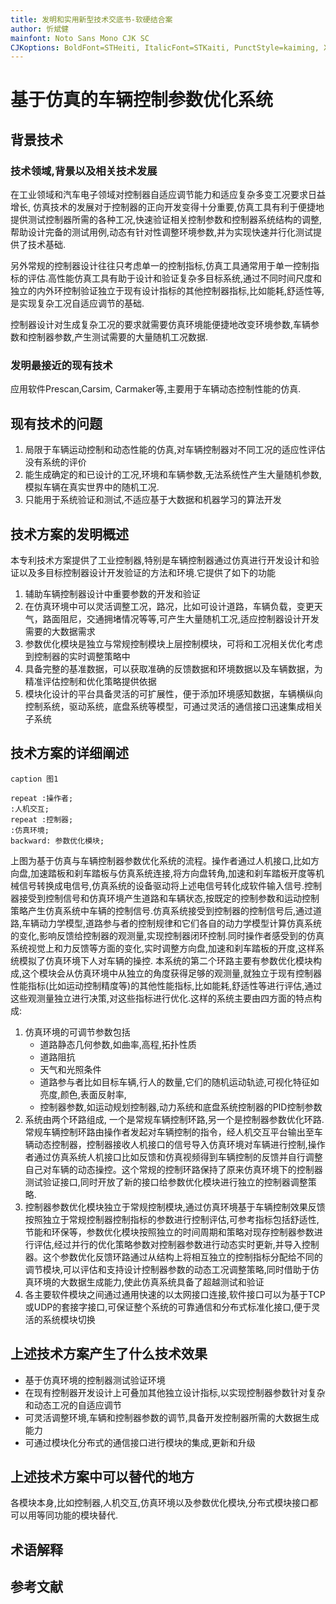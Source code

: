 ```yaml
---
title: 发明和实用新型技术交底书-软硬结合案 
author: 忻斌健
mainfont: Noto Sans Mono CJK SC
CJKoptions: BoldFont=STHeiti, ItalicFont=STKaiti, PunctStyle=kaiming, XeTexlinebreaklocale "zh" 
---
```


# 基于仿真的车辆控制参数优化系统
## 背景技术

### 技术领域,背景以及相关技术发展

在工业领域和汽车电子领域对控制器自适应调节能力和适应复杂多变工况要求日益增长, 仿真技术的发展对于控制器的正向开发变得十分重要,仿真工具有利于便捷地提供测试控制器所需的各种工况,快速验证相关控制参数和控制器系统结构的调整,帮助设计完备的测试用例,动态有针对性调整环境参数,并为实现快速并行化测试提供了技术基础.

另外常规的控制器设计往往只考虑单一的控制指标,仿真工具通常用于单一控制指标的评估.高性能仿真工具有助于设计和验证复杂多目标系统,通过不同时间尺度和独立的内外环控制验证独立于现有设计指标的其他控制器指标,比如能耗,舒适性等,是实现复杂工况自适应调节的基础.

控制器设计对生成复杂工况的要求就需要仿真环境能便捷地改变环境参数,车辆参数和控制器参数,产生测试需要的大量随机工况数据.

### 发明最接近的现有技术
应用软件Prescan,Carsim, Carmaker等,主要用于车辆动态控制性能的仿真.

## 现有技术的问题
1. 局限于车辆运动控制和动态性能的仿真,对车辆控制器对不同工况的适应性评估没有系统的评价
2. 能生成确定的和已设计的工况,环境和车辆参数,无法系统性产生大量随机参数,模拟车辆在真实世界中的随机工况.
3. 只能用于系统验证和测试,不适应基于大数据和机器学习的算法开发

## 技术方案的发明概述

本专利技术方案提供了工业控制器,特别是车辆控制器通过仿真进行开发设计和验证以及多目标控制器设计开发验证的方法和环境.它提供了如下的功能
1. 辅助车辆控制器设计中重要参数的开发和验证
2. 在仿真环境中可以灵活调整工况，路况，比如可设计道路，车辆负载，变更天气，路面阻尼，交通拥堵情况等等,可产生大量随机工况,适应控制器设计开发需要的大数据需求
3. 参数优化模块是独立与常规控制模块上层控制模块，可将和工况相关优化考虑到控制器的实时调整策略中
4. 具备完整的基准数据，可以获取准确的反馈数据和环境数据以及车辆数据，为精准评估控制和优化策略提供依据
5. 模块化设计的平台具备灵活的可扩展性，便于添加环境感知数据，车辆横纵向控制系统，驱动系统，底盘系统等模型，可通过灵活的通信接口迅速集成相关子系统


## 技术方案的详细阐述

```plantuml
caption 图1

repeat :操作者;
:人机交互;
repeat :控制器;
:仿真环境;
backward: 参数优化模块;
```

上图为基于仿真与车辆控制器参数优化系统的流程。操作者通过人机接口,比如方向盘,加速踏板和刹车踏板与仿真系统连接,将方向盘转角,加速和刹车踏板开度等机械信号转换成电信号,仿真系统的设备驱动将上述电信号转化成软件输入信号.控制器接受到控制信号和仿真环境产生道路和车辆状态,按既定的控制参数和运动控制策略产生仿真系统中车辆的控制信号.仿真系统接受到控制器的控制信号后,通过道路,车辆动力学模型,道路参与者的控制规律和它们各自的动力学模型计算仿真系统的变化,影响反馈给控制器的观测量,实现控制器闭环控制.同时操作者感受到的仿真系统视觉上和力反馈等方面的变化,实时调整方向盘,加速和刹车踏板的开度,这样系统模拟了仿真环境下人对车辆的操控. 本系统的第二个环路主要有参数优化模块构成,这个模块会从仿真环境中从独立的角度获得足够的观测量,就独立于现有控制器性能指标(比如运动控制精度等)的其他性能指标,比如能耗,舒适性等进行评估,通过这些观测量独立进行决策,对这些指标进行优化.这样的系统主要由四方面的特点构成:

1. 仿真环境的可调节参数包括
   - 道路静态几何参数,如曲率,高程,拓扑性质
   - 道路阻抗
   - 天气和光照条件
   - 道路参与者比如目标车辆,行人的数量,它们的随机运动轨迹,可视化特征如亮度,颜色,表面反射率,
   - 控制器参数,如运动规划控制器,动力系统和底盘系统控制器的PID控制参数
2. 系统由两个环路组成, 一个是常规车辆控制环路,另一个是控制器参数优化环路.常规车辆控制环路由操作者发起对车辆控制的指令，经人机交互平台输出至车辆动态控制器，控制器接收人机接口的信号导入仿真环境对车辆进行控制,操作者通过仿真系统人机接口比如反馈和仿真视频得到车辆控制的反馈并自行调整自己对车辆的动态操控。这个常规的控制环路保持了原来仿真环境下的控制器测试验证接口,同时开放了新的接口给参数优化模块进行独立的控制器调整策略.
3. 控制器参数优化模块独立于常规控制模块,通过仿真环境基于车辆控制效果反馈按照独立于常规控制器控制指标的参数进行控制评估,可参考指标包括舒适性,节能和环保等，参数优化模块按照独立的时间周期和策略对现存控制器参数进行评估,经过并行的优化策略参数对控制器参数进行动态实时更新,并导入控制器。这个参数优化反馈环路通过从结构上将相互独立的控制指标分配给不同的调节模块,可以评估和支持设计控制器参数的动态工况调整策略,同时借助于仿真环境的大数据生成能力,使此仿真系统具备了超越测试和验证
4. 各主要软件模块之间通过通用快速的以太网接口连接,软件接口可以为基于TCP或UDP的套接字接口,可保证整个系统的可靠通信和分布式标准化接口,便于灵活的系统模块切换

## 上述技术方案产生了什么技术效果

 - 基于仿真环境的控制器测试验证环境
 - 在现有控制器开发设计上可叠加其他独立设计指标,以实现控制器参数针对复杂和动态工况的自适应调节
 - 可灵活调整环境,车辆和控制器参数的调节,具备开发控制器所需的大数据生成能力
 - 可通过模块化分布式的通信接口进行模块的集成,更新和升级

## 上述技术方案中可以替代的地方

各模块本身,比如控制器,人机交互,仿真环境以及参数优化模块,分布式模块接口都可以用等同功能的模块替代.

## 术语解释

## 参考文献
